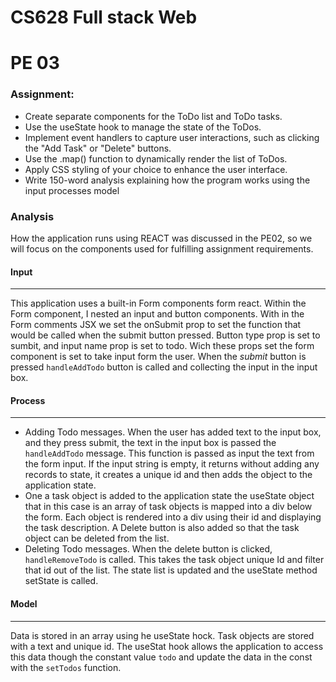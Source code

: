 # CS628 Full stack Web
# PE 03

### Assignment: 
- Create separate components for the ToDo list and ToDo tasks.
- Use the useState hook to manage the state of the ToDos.
- Implement event handlers to capture user interactions, such as clicking the "Add Task" or "Delete" buttons.
- Use the .map() function to dynamically render the list of ToDos.
- Apply CSS styling of your choice to enhance the user interface.
- Write 150-word analysis explaining how the program works using the input processes model

### Analysis
How the application runs using REACT was discussed in the PE02, so we will focus on the components used for fulfilling
assignment requirements. 

#### Input
___

This application uses a built-in Form components form react. Within the Form component, I nested an input and button 
components. With in the Form comments JSX we set the onSubmit prop to set the function that would be called when the 
submit button pressed. Button type prop is set to sumbit, and input name prop is set to todo. Wich these props set the 
form component is set to take input form the user. When the *submit* button is pressed `handleAddTodo` button is called 
and collecting the input in the input box. 
#### Process
____

- Adding Todo messages. When the user has added text to the input box, and they press submit, the text in the
input box is passed the `handleAddTodo` message. This function is passed as input the text from the form input. If the 
input string is empty, it returns without adding any records to state, it creates a unique id and then adds the object
to the application state. 
- One a task object is added to the application state the useState object that in this case is an array of task objects
is mapped into a div below the form. Each object is rendered into a div using their id and displaying the task description.
A Delete button is also added so that the task object can be deleted from the list. 
- Deleting Todo messages. When the delete button is clicked, `handleRemoveTodo` is called. This takes the task object unique
Id and filter that id out of the list. The state list is updated and the useState method setState is called. 

#### Model
____

Data is stored in an array using he useState hock. Task objects are stored with a text and unique id. The useStat hook
allows the application to access this data though the constant value `todo` and update the data in the const with the 
`setTodos` function. 